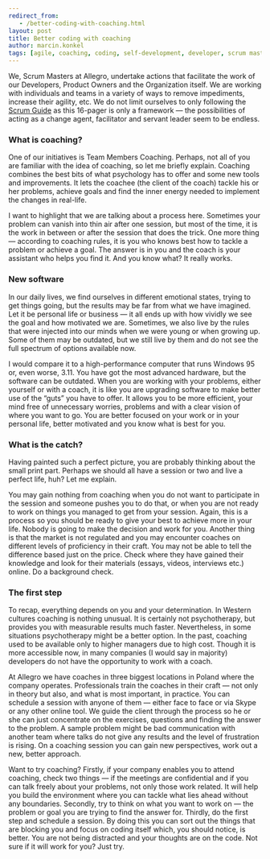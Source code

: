 ```yaml
---
redirect_from:
   - /better-coding-with-coaching.html
layout: post
title: Better coding with coaching
author: marcin.konkel
tags: [agile, coaching, coding, self-development, developer, scrum master]
---
```


We, Scrum Masters at Allegro, undertake actions that facilitate the work of our Developers, Product Owners and the
Organization itself. We are working with individuals and teams in a variety of ways to remove impediments,
increase their agility, etc. We do not limit ourselves to only following the
[Scrum Guide](http://scrumguides.org) as this 16-pager is only a
framework — the possibilities of acting as a change agent, facilitator and servant leader seem to be endless.

### What is coaching?

One of our initiatives is Team Members Coaching. Perhaps, not all of you are familiar with the idea of coaching,
so let me briefly explain. Coaching combines the best bits of what psychology has to offer and some new tools and
improvements. It lets the coachee (the client of the coach) tackle his or her problems, achieve goals and find the
inner energy needed to implement the changes in real-life.

I want to highlight that we are talking about a process here. Sometimes your problem can vanish into thin air after
one session, but most of the time, it is the work in between or after the session that does the trick. One more thing
— according to coaching rules, it is you who knows best how to tackle a problem or achieve a goal. The answer is in
you and the coach is your assistant who helps you find it. And you know what? It really works.

### New software

In our daily lives, we find ourselves in different emotional states, trying to get things going, but the results may
be far from what we have imagined. Let it be personal life or business — it all ends up with how vividly we see the
goal and how motivated we are. Sometimes, we also live by the rules that were injected into our minds when we were young
or when growing up. Some of them may be outdated, but we still live by them and do not see the full spectrum of options
available now.

I would compare it to a high-performance computer that runs Windows 95 or, even worse, 3.11. You have got the most
advanced hardware, but the software can be outdated. When you are working with your problems, either yourself or with
a coach, it is like you are upgrading software to make better use of the “guts” you have to offer. It allows you to
be more efficient, your mind free of unnecessary worries, problems and with a clear vision of where you want to go.
You are better focused on your work or in your personal life, better motivated and you know what is best for you.

### What is the catch?

Having painted such a perfect picture, you are probably thinking about the small print part. Perhaps we should all
have a session or two and live a perfect life, huh? Let me explain.

You may gain nothing from coaching when you do not want to participate in the session and someone pushes you to do
that, or when you are not ready to work on things you managed to get from your session. Again, this is a process so
you should be ready to give your best to achieve more in your life. Nobody is going to make the decision and
work for you. Another thing is that the market is not regulated and you may encounter coaches on different levels of
proficiency in their craft. You may not be able to tell the difference based just on the price. Check where they have
gained their knowledge and look for their materials (essays, videos, interviews etc.) online. Do a background check.

### The first step

To recap, everything depends on you and your determination. In Western cultures coaching is nothing unusual.
It is certainly not psychotherapy, but provides you with measurable results much faster. Nevertheless, in some
situations psychotherapy might be a better option. In the past, coaching used to be available only to higher managers
due to high cost. Though it is more accessible now, in many companies (I would say in majority) developers do not have
the opportunity to work with a coach.

At Allegro we have coaches in three biggest locations in Poland where the company operates. Professionals train the
coaches in their craft — not only in theory but also, and what is most important, in practice. You can schedule a
session with anyone of them — either face to face or via Skype or any other online tool. We guide the client through
the process so he or she can just concentrate on the exercises, questions and finding the answer to the problem.
A sample problem might be bad communication with another team where talks do not give any results and the level
of frustration is rising. On a coaching session you can gain new perspectives, work out a new, better approach.

Want to try coaching? Firstly, if your company enables you to attend coaching, check two things — if the meetings
are confidential and if you can talk freely about your problems, not only those work related. It will help you build
the environment where you can tackle what lies ahead without any boundaries. Secondly, try to think on what you want
to work on — the problem or goal you are trying to find the answer for. Thirdly, do the first step and schedule a session.
By doing this you can sort out the things that are blocking you and focus on coding itself which, you should notice, is
better. You are not being distracted and your thoughts are on the code. Not sure if it will work for you? Just try.

